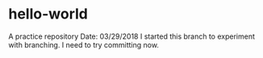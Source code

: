 # hello-world
A practice repository 
Date: 03/29/2018
I started this branch to experiment with branching. 
I need to try committing now.
